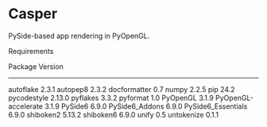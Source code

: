 # Casper
PySide-based app rendering in PyOpenGL.


Requirements 

Package             Version
------------------- -------
autoflake           2.3.1
autopep8            2.3.2
docformatter        0.7
numpy               2.2.5
pip                 24.2
pycodestyle         2.13.0
pyflakes            3.3.2
pyformat            1.0
PyOpenGL            3.1.9
PyOpenGL-accelerate 3.1.9
PySide6             6.9.0
PySide6_Addons      6.9.0
PySide6_Essentials  6.9.0
shiboken2           5.13.2
shiboken6           6.9.0
unify               0.5
untokenize          0.1.1
